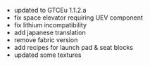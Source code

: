 - updated to GTCEu 1.1.2.a
- fix space elevator requiring UEV component
- fix lithium incompatibility
- add japanese translation
- remove fabric version
- add recipes for launch pad & seat blocks
- updated some textures